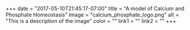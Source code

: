 +++
  date = "2017-05-10T21:45:17-07:00"
  title = "A model of Calcium and Phosphate Homeostasis"
  image = "calcium_phosphate_logo.png"
  alt = "This is a description of the image"
  color = ""
  link1 = ""
  link2 = ""
+++